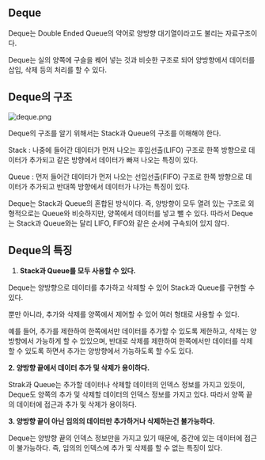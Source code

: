 ## Deque

Deque는 Double Ended Queue의 약어로 양방향 대기열이라고도 불리는 자료구조이다.

Deque는 실의 양쪽에 구슬을 꿰어 넣는 것과 비슷한 구조로 되어 양방향에서 데이터를 삽입, 삭제 등의 처리를 할 수 있다.

## Deque의 구조

![deque.png](https://s3-us-west-2.amazonaws.com/secure.notion-static.com/9f64e57a-a710-4800-9ebf-bbba4112f68e/deque.png)

Deque의 구조를 알기 위해서는 Stack과 Queue의 구조를 이해해야 한다.

Stack : 나중에 들어간 데이터가 먼저 나오는 후입선출(LIFO) 구조로 한쪽 방향으로 데이터가 추가되고 같은 방향에서 데이터가 빠져 나오는 특징이 있다.

Queue : 먼저 들어간 데이터가 먼저 나오는 선입선출(FIFO) 구조로 한쪽 방향으로 데이터가 추가되고 반대쪽 방향에서 데이터가 나가는 특징이 있다.

Deque는 Stack과 Queue의 혼합된 방식이다. 즉, 양방향이 모두 열려 있는 구조로 외형적으로는 Queue와 비슷하지만, 양쪽에서 데이터를 넣고 뺄 수 있다. 따라서 Deque는 Stack과 Queue와는 달리 LIFO, FIFO와 같은 순서에 구속되어 있지 않다.

## Deque의 특징

1. **Stack과 Queue를 모두 사용할 수 있다.**

Deque는 양방향으로 데이터를 추가하고 삭제할 수 있어 Stack과 Queue를 구현할 수 있다.

뿐만 아니라, 추가와 삭제를 양쪽에서 제어할 수 있어 여러 형태로 사용할 수 있다.

예를 들어, 추가를 제한하여 한쪽에서만 데이터를 추가할 수 있도록 제한하고, 삭제는 양방향에서 가능하게 할 수 있있으며, 반대로 삭제를 제한하여 한쪽에서만 데이터를 삭제할 수 있도록 하면서 추가는 양방향에서 가능하도록 할 수도 있다.

**2. 양방향 끝에서 데이터 추가 및 삭제가 용이하다.**

Strak과 Queue는 추가할 데이터나 삭제할 데이터의 인덱스 정보를 가지고 있듯이, Deque도 양쪽의 추가 및 삭제할 데이터의 인덱스 정보를 가지고 있다. 따라서 양쪽 끝의 데이터에 접근과 추가 및 삭제가 용이하다.

**3. 양방향 끝이 아닌 임의의 데이터만 추가하거나 삭제하는건 불가능하다.**

Deque는 양방향 끝의 인덱스 정보만을 가지고 있기 때문에, 중간에 있는 데이터에 접근이 불가능하다. 즉, 임의의 인덱스에 추가 및 삭제를 할 수 없는 특징이 있다.